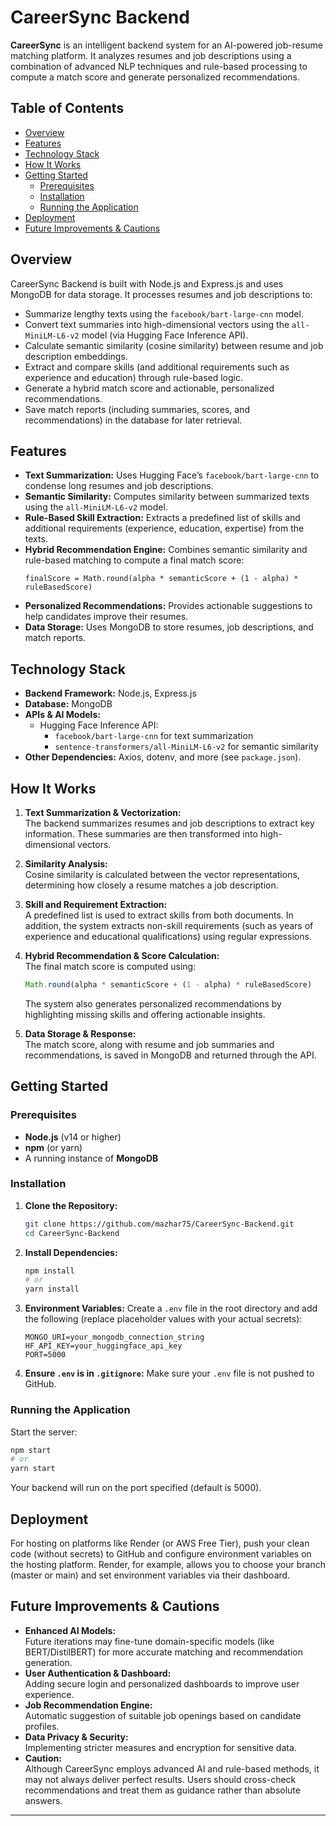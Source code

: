 # CareerSync Backend

**CareerSync** is an intelligent backend system for an AI-powered job-resume matching platform. It analyzes resumes and job descriptions using a combination of advanced NLP techniques and rule-based processing to compute a match score and generate personalized recommendations.

## Table of Contents

- [Overview](#overview)
- [Features](#features)
- [Technology Stack](#technology-stack)
- [How It Works](#how-it-works)
- [Getting Started](#getting-started)
  - [Prerequisites](#prerequisites)
  - [Installation](#installation)
  - [Running the Application](#running-the-application)
- [Deployment](#deployment)
- [Future Improvements & Cautions](#future-improvements--cautions)


## Overview

CareerSync Backend is built with Node.js and Express.js and uses MongoDB for data storage. It processes resumes and job descriptions to:
- Summarize lengthy texts using the `facebook/bart-large-cnn` model.
- Convert text summaries into high-dimensional vectors using the `all-MiniLM-L6-v2` model (via Hugging Face Inference API).
- Calculate semantic similarity (cosine similarity) between resume and job description embeddings.
- Extract and compare skills (and additional requirements such as experience and education) through rule-based logic.
- Generate a hybrid match score and actionable, personalized recommendations.
- Save match reports (including summaries, scores, and recommendations) in the database for later retrieval.

## Features

- **Text Summarization:** Uses Hugging Face’s `facebook/bart-large-cnn` to condense long resumes and job descriptions.
- **Semantic Similarity:** Computes similarity between summarized texts using the `all-MiniLM-L6-v2` model.
- **Rule-Based Skill Extraction:** Extracts a predefined list of skills and additional requirements (experience, education, expertise) from the texts.
- **Hybrid Recommendation Engine:** Combines semantic similarity and rule-based matching to compute a final match score:
  ```
  finalScore = Math.round(alpha * semanticScore + (1 - alpha) * ruleBasedScore)
  ```
- **Personalized Recommendations:** Provides actionable suggestions to help candidates improve their resumes.
- **Data Storage:** Uses MongoDB to store resumes, job descriptions, and match reports.

## Technology Stack

- **Backend Framework:** Node.js, Express.js
- **Database:** MongoDB
- **APIs & AI Models:**
  - Hugging Face Inference API:  
    - `facebook/bart-large-cnn` for text summarization  
    - `sentence-transformers/all-MiniLM-L6-v2` for semantic similarity
- **Other Dependencies:** Axios, dotenv, and more (see `package.json`).

## How It Works

1. **Text Summarization & Vectorization:**  
   The backend summarizes resumes and job descriptions to extract key information. These summaries are then transformed into high-dimensional vectors.

2. **Similarity Analysis:**  
   Cosine similarity is calculated between the vector representations, determining how closely a resume matches a job description.

3. **Skill and Requirement Extraction:**  
   A predefined list is used to extract skills from both documents. In addition, the system extracts non-skill requirements (such as years of experience and educational qualifications) using regular expressions.

4. **Hybrid Recommendation & Score Calculation:**  
   The final match score is computed using:
   ```javascript
   Math.round(alpha * semanticScore + (1 - alpha) * ruleBasedScore)
   ```
   The system also generates personalized recommendations by highlighting missing skills and offering actionable insights.

5. **Data Storage & Response:**  
   The match score, along with resume and job summaries and recommendations, is saved in MongoDB and returned through the API.

## Getting Started

### Prerequisites

- **Node.js** (v14 or higher)
- **npm** (or yarn)
- A running instance of **MongoDB**

### Installation

1. **Clone the Repository:**
   ```bash
   git clone https://github.com/mazhar75/CareerSync-Backend.git
   cd CareerSync-Backend
   ```

2. **Install Dependencies:**
   ```bash
   npm install
   # or
   yarn install
   ```

3. **Environment Variables:**
   Create a `.env` file in the root directory and add the following (replace placeholder values with your actual secrets):
   ```env
   MONGO_URI=your_mongodb_connection_string
   HF_API_KEY=your_huggingface_api_key
   PORT=5000
   ```

4. **Ensure `.env` is in `.gitignore`:**
   Make sure your `.env` file is not pushed to GitHub.

### Running the Application

Start the server:
```bash
npm start
# or
yarn start
```
Your backend will run on the port specified (default is 5000).

## Deployment

For hosting on platforms like Render (or AWS Free Tier), push your clean code (without secrets) to GitHub and configure environment variables on the hosting platform. Render, for example, allows you to choose your branch (master or main) and set environment variables via their dashboard.

## Future Improvements & Cautions

- **Enhanced AI Models:**  
  Future iterations may fine-tune domain-specific models (like BERT/DistilBERT) for more accurate matching and recommendation generation.
- **User Authentication & Dashboard:**  
  Adding secure login and personalized dashboards to improve user experience.
- **Job Recommendation Engine:**  
  Automatic suggestion of suitable job openings based on candidate profiles.
- **Data Privacy & Security:**  
  Implementing stricter measures and encryption for sensitive data.
- **Caution:**  
  Although CareerSync employs advanced AI and rule-based methods, it may not always deliver perfect results. Users should cross-check recommendations and treat them as guidance rather than absolute answers.


---

